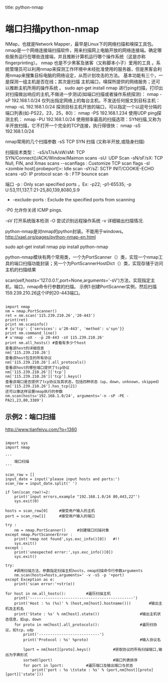 title: python-nmap 

#  端口扫描python-nmap 
NMap，也就是Network Mapper，最早是Linux下的网络扫描和嗅探工具包。
nmap是一个网络连接端扫描软件，用来扫描网上电脑开放的网络连接端。确定哪些服务运行在哪些连接端，并且推断计算机运行哪个操作系统（这是亦称 fingerprinting）。
nmap 也是不少黑客及骇客（又称脚本小子）爱用的工具 。系统管理员可以利用nmap来探测工作环境中未经批准使用的服务器，但是黑客会利用nmap来搜集目标电脑的网络设定，从而计划攻击的方法。
基本功能有三个，一是探测一组主机是否在线；其次是扫描 主机端口，嗅探所提供的网络服务；还可以推断主机所用的操作系统 。
sudo apt-get install nmap
进行ping扫描，打印出对扫描做出响应的主机,不做进一步测试(如端口扫描或者操作系统探测)：
nmap -sP 192.168.1.0/24
仅列出指定网络上的每台主机，不发送任何报文到目标主机：
nmap -sL 192.168.1.0/24
探测目标主机开放的端口，可以指定一个以逗号分隔的端口列表(如-PS22，23，25，80)：
nmap -PS 192.168.1.234
使用UDP ping探测主机：
nmap -PU 192.168.1.0/24
使用频率最高的扫描选项：SYN扫描,又称为半开放扫描，它不打开一个完全的TCP连接，执行得很快：
nmap -sS 192.168.1.0/24

 nmap常用的几个扫描参数
-sS TCP SYN 扫描 (又称半开放,或隐身扫描)

扫描技术类型：
  -sS/sT/sA/sW/sM: TCP SYN/Connect()/ACK/Window/Maimon scans
  -sU: UDP Scan
  -sN/sF/sX: TCP Null, FIN, and Xmas scans
  --scanflags <flags>: Customize TCP scan flags
  -sI <zombie host[:probeport]>: Idle scan
  -sY/sZ: SCTP INIT/COOKIE-ECHO scans
  -sO: IP protocol scan
  -b <FTP relay host>: FTP bounce scan

端口
-p <port ranges>: Only scan specified ports ，Ex: -p22; -p1-65535; -p U:53,111,137,T:21-25,80,139,8080,S:9
- -exclude-ports <port ranges>: Exclude the specified ports from scanning

-P0 允许你关闭 ICMP pings.

-sV 打开系统版本检测
-O 尝试识别远程操作系统
-v 详细输出扫描情况.

python-nmap是对nmap的python封装。不能用于windows。
http://xael.org/pages/python-nmap-en.html

sudo apt-get install nmap
pip install python-nmap

python-nmap模块有两个常用类，一个为PortScanner（）类，实现一个nmap工具的端口扫描功能封装；另一个为PortScannerHostDict（）类，实现存储于访问主机的扫描结果

scan(self,hosts='127.0.0.1',port=None,arguments='-sV')方法，实现指定主机，端口，nmap命令行参数的扫描。
示例1:创建PortScanner实例，然后扫描159.239.210.26这个IP的20-443端口。
```

import nmap
nm = nmap.PortScanner()
ret = nm.scan('115.239.210.26','20-443')
print(ret)
print nm.scaninfo()
# {u'tcp': {'services': u'20-443', 'method': u'syn'}}
print nm.command_line() 
# u'nmap -oX - -p 20-443 -sV 115.239.210.26' 
print nm.all_hosts() #查看有多少个host
查看该host的详细信息
nm['115.239.210.26']
查看该host包含的所有协议
nm['115.239.210.26'].all_protocols() 
查看该host的哪些端口提供了tcp协议
nm['115.239.210.26']['tcp']
nm['115.239.210.26']['tcp'].keys() 
查看该端口是否提供了tcp协议及其状态，包括四种状态（up，down，unknown，skipped）
nm['115.239.210.26'].has_tcp(21)
还可以像这样设置nmap执行的参数
nm.scan(hosts='192.168.1.0/24', arguments='-n -sP -PE -PA21,23,80,3389') 

```
## 示例2：端口扫描 
http://www.tianfeiyu.com/?p=1360
```

import sys
import nmap
 
'''
    端口扫描
'''
 
scan_row = []
input_date = input('please input hosts and ports:')
scan_row = input_date.split(' ')
 
if len(scan_row)!=2:
    print('input errors,example "192.168.1.0/24 80,443,22"')
    sys.exit(0)
 
hosts = scan_row[0]     #接受用户输入的主机
port = scan_row[1]      #接受用户输入的端口
 
try : 
    nm = nmap.PortScanner()     #创建端口扫描对象
except nmap.PortScannerError :
    print('nmap not found',sys.exc_info()[0])   #!!
    sys.exit()
except :
    print('unexpected error:',sys.exc_info()[0])
    sys.exit()
    
try:
    #调用扫描方法，参数指定扫描主机hosts，nmap扫描命令行参数arguments
    nm.scan(hosts=hosts,arguments=' -v -sS -p '+port)
except Exception as e:
    print('scan error:'+str(e))
    
for host in nm.all_hosts():         #遍历扫描主机
    print('----------------------------------------------')
    print('Host : %s (%s)' % (host,nm[host].hostname()))        #输出主机及主机名
    print('State : %s' % nm[host].state())                  #输出主机状态信息，如up，down
    for proto in nm[host].all_protocols():                  #遍历扫协议，如tcp，udp
        print('---------------------------')
        print('Protocol : %s' %proto)                       #输入协议名
        
        lport = nm[host][proto].keys()          #获取协议的所有扫描端口,输出为字典形式
        sorted(lport)                           #端口列表排序
        for port in lport:          #遍历端口及输出端口与状态
            print('port : %s \tstate : %s' % (port,nm[host][proto][port]['state']))

```

